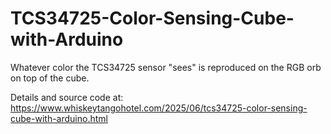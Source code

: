 # TCS34725-Color-Sensing-Cube-with-Arduino

Whatever color the TCS34725 sensor "sees" is reproduced on the RGB orb on top of the cube.

Details and source code at:
https://www.whiskeytangohotel.com/2025/06/tcs34725-color-sensing-cube-with-arduino.html
